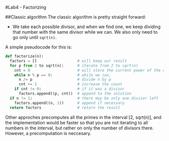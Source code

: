 #Lab4 - Factorizing

##Classic algorithm
The classic algorithm is pretty straight forward:
- We take each possible divisor, and when we find one, we keep dividing that number
with the same divisor while we can. We also only need to go only until `sqrt(n)`.

A simple pseudocode for this is:
```python
def factorize(n):
  factors = []                  # will keep our result
  for p from 2 to sqrt(n):      # iterate from 2 to sqrt(n)
    cnt = 0                     # will store the current power of the current prime
    while n % p == 0:           # while we can,
      n /= p                    # divide n by p
      cnt += 1                  # increase the count
    if cnt != 0:                # if it was a divisor
      factors.append((p, cnt))  # append to the solution
  if n != 1:                    # there may be only one divisor left
    factors.append((n, 1))      # append if necessary
  return factors                # return the result

```
Other approches precomputes all the primes in the interval [2, sqrt(n)], and the implementation
would be faster so that you are not iterating to all numbers in the interval, but rather on only
the number of divisors there. However, a precomputation is neccesary.
